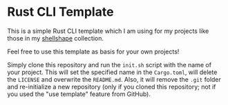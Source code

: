 # Rust CLI Template

This is a simple Rust CLI template which I am using for my projects like those in my [shellshape](https://github.com/shellshape) collection.

Feel free to use this template as basis for your own projects!

Simply clone this repository and run the `init.sh` script with the name of your project. This will set the specified name in the `Cargo.toml`, will delete the `LICENSE` and overwrite the `README.md`. Also, it will remove the `.git` folder and re-initialize a new repository (only if you cloned this repository; not if you used the "use template" feature from GitHub).
